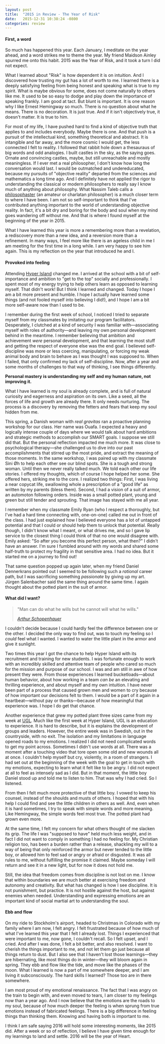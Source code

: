 ```yaml
---
layout: post
title:  "2015 in Review - The Year of Risk"
date:   2015-12-31 10:38:24 -0800
categories: review
---
```


#### First, a word

So much has happened this year. Each January, I meditate on the year ahead, and a word strikes me to theme the year. My friend Maidson Ainley spurred me onto this habit. 2015 was the Year of Risk, and it took a turn I did not expect.

What I learned about "Risk" is how dependent it is on intuition. And I discovered how trusting my gut has a lot of worth to me. I learned there is a deeply satisfying feeling from being honest and speaking what is true to my spirit. What is maybe obvious for some, does not come naturally to others like me. It used to be so easy to dodge and play down the importance of speaking frankly. I am good at tact. But blunt is important. It is one reason why I like Ernest Hemingway so much. There is no question about what he means. There is no decoration. It is just true. And if it isn't objectively true, it doesn't matter. It is true to him.

For most of my life, I have pushed hard to find a kind of objective truth that applies to and includes everybody. Maybe there is one. And that push is a pursuit of the intellectual kind, something theoretical and abstract.  It is intangible and far away, and the more cosmic I would get, the less connected I felt to reality. I followed that rabbit hole down a thesauraus of big words and odd analogies. I built castles in the sky, as the saying goes. Ornate and convincing castles, maybe, but still unreachable and mostly meaningless. If I ever met a real philosopher, I don't know how long the conversation would last. I would be outmatched and undereducated, because my pursuits of "objective reality" departed from the sciences and mathematics a long time ago. And I definitely have not applied the rigor to understanding the classical or modern philosophers to really say I know much of anything about philosophy. What Nassim Taleb calls a [philosophaster][philosophaster] (an amateur or charlatan philosopher) is a much closer term to where I have been. I am not so self-important to think that I've contributed anything important to the world of understanding objective reality. In fact, it's a bit dry and boring for the body and soul when my mind goes wandering off without me. And that is where I found myself at the beginning of the year in 2015.

What I have learned this year is more a remembering more than a revelation, a rediscovery more than a new idea, and a reversion more than a refinement. In many ways, I feel more like there is an ageless child in me I am meeting for the first time in a long while. I am very happy to see him again. This is my reflection on the year that introduced he and I.


#### Provoked into feeling

Attending [Hyper Island][hyperisland] changed me. I arrived at the school with a bit of self-importance and ambition to "get to the top" socially and professionally. I spent most of my energy trying to help others learn as opposed to learning myself. That didn't work! But I think I learned and changed. Today I hope I am a bit more present and humble. I hope I actually have learned some things (and not fooled myself into believing I did!), and I hope I am a bit more self-aware now than I used to be.

I remember during the first week of school, I noticed I tried to separate myself from my classmates by imitating our program facilitators. Desperately, I clutched at a kind of security I was familiar with––associating myself with roles of authority––and leaving my own personal development behind in the meantime. I remember believing that ambition and achievement *were* personal development,  and that learning the most stuff and getting the respect of everyone else was the end goal. I believed self-discipline was more or less coercing, manipulating, or forcing my weak animal body and brain to behave as I was thought I was supposed to. When I failed, that only confirmed my lack of self-discipline. Now, after a year and some months of challenges to that way of thinking, I see things differently.

**Personal mastery is understanding my self and my human nature, not improving it.**

What I have learned is my soul is already complete, and is full of natural curiosity and eagerness and aspiration on its own. Like a seed, all the forces of life and growth are already there. It only needs nurturing. The process is a discovery by removing the fetters and fears that keep my soul hidden from me.

This spring, a Danish woman with *real gravitas* ran a proactive planning workshop for our class. Her name was Ouafa. I expected a heavy and logically intense couple of days where we would talk about hard ambitions and strategic methods to accomplish our SMART goals. I suppose we still did that. But the personal reflection impacted me much more. It was close to psychological therapy––she challenged us to dive into our past accomplishments that stirred up the most pride, and extract the meaning of those moments. In the same workshop, I was paired up with my classmate Sini Øh to help each other see our blind spots. She is a tough and strong woman. Until then we never really talked much. We told each other our life stories. I offered my thoughts, which of course I hope helped her some. She offered hers, striking me to the core. I realized two things: First, I was living a near copycat life, swallowing whole a prescription of a "good life" as written by my parents (bless them). Second, I had a vision of a suit of armor, an automoton following orders. Inside was a small potted plant, young and green but still tender and sprouting. That image has stayed with me all year.

I remember when my classmate Emily Ryan (who I respect a thoroughly, but I've had a hard time connecting with, one-on-one) called me out in front of the class. I had just explained how I believed everyone has a lot of untapped potential and that I could or should help them to unlock that potential. Really though, I didn't know what I meant, or what drives me, and so I gave lip service to the closest thing I could think of that no one would disagree with. Emily asked: "So after you become this perfect person, what then?"  I didn't have an answer. I'm sure I fumbled around with my words and shared some half-truth to protect my fragility in that sensitive area. I had no idea.  But it started me on a journey to find out!

That same question popped up again later, when my friend Daniel Dennerkrans pointed out I seemed to be following such a *rational* career path, but I was sacrificing something *passionate* by giving up my art. Jürgen Salenbacher said the same thing around the same time. I again thought about the potted plant in the suit of armor.


#### What did I want?

> "Man can do what he wills but he cannot will what he wills."
>
> [*Arthur Schopenhauer*](https://en.wikiquote.org/wiki/Arthur_Schopenhauer)

I couldn't decide because I could hardly feel the difference between one or the other. I decided the only way to find out, was to touch my feeling so I *could* feel what I wanted. I wanted to water the little plant in the armor and give it sunlight.

Two times this year I got the chance to help Hyper Island with its recruitment and training for new students. I was fortunate enough to work with an incredibly skilled and attentive team of people who cared so much for the mission and purpose of our school. I was and am still in awe of how present they were. From those experiences I learned bucketloads––about human behavior, about how working in a team *can be* an elevating and thrilling experience, and about myself and my own intuition. I have never been part of a process that caused grown men and women to cry because of how important our decisions felt to them. I would be a part of it again in a heartbeat––without pay or thanks––because of how meaningful that experience was. I hope I do get that chance.

Another experience that grew my potted plant three sizes came from my week at [UGL][ugl]. Much like the first week at Hyper Island, UGL is an education to experience. It is hard to describe, but it is explains the development of groups and leaders. However, the entire week was in Swedish, out in the countryside, with no exit. The isolation and my limitations in language opened roads to my emotions. I realized I did not need complicated words to get my point across. Sometimes I didn't use words at all. There was a moment after a touching video that tore open some old and new wounds all at once. I couldn't help myself but cry, violently, in a room of strangers. I had set out at the beginning of the week with the goal to get in touch with my emotions, expecting to learn what it felt like to be angry. I did not expect at all to feel as intensely sad as I did. But in that moment, the little boy Daniel stood up and told me to listen to him. That was why I had cried. So I listened.

From then I felt much more protective of that little boy. I vowed to keep his counsel, instead of the shoulds and musts of others. I hoped that with his help I could find and see the little children in others as well. And, even when it is hard sometimes, I try to speak with simple words and more meaning. Like Hemingway, the simple words feel most true. The potted plant had grown even more.

At the same time, I felt my concern for what others thought of me slacken its grip. The life I was "supposed to have" held much less weight, and in fact I did not want to comply in something I had no feeling for. My Christian religion too, has been a burden rather than a release, shackling my will to a way of being that only reinforced the armor but never tended to the little boy, or allowed him to feel sad or angry or afraid or disgusted. It was all rules to me, without fulfilling the promise it claimed. Maybe someday I will return and see it in a new light, but for now it does not hold me.

Still, the idea that freedom comes from discipline is not lost on me. I know that within boundaries we are much better at exercising freedom and autonomy and creativity. But what has changed is how I see discipline. It is not punishment, but practice. It is not hostile against the host, but against enemies when needed. Understanding and expressing emotions are an important kind of social martial art to understanding the soul.


#### Ebb and flow

On my ride to Stockholm's airport, headed to Christmas in Colorado with my family where I am now, I felt angry. I felt frustrated because of how much of what I've learned this year that I felt I already lost. Things I experienced that were important to me, now gone, I couldn't recall. So I felt upset, and I cried. And after I was done, I felt a bit better, and also resolved. I want to cherish the things important to me, and not let them go just because all things return to dust. But I also see that I haven't lost those learnings––they are hibernating, like most things do in winter––they will bloom again in spring. They ebb and flow like the tide, and move like the phases of the moon. What I learned is now a part of me somewhere deeper, and I am living it subconsciously. The hard skills I learned? Those too are in there somewhere.

I am most proud of my emotional renaissance. The fact that I was angry on the train to begin with, and even moved to tears, I am closer to my feelings now than a year ago. And I now believe that the emotions are the roads to my soul, because of how much deeper the feeling is when sprung from true emotions instead of fabricated feelings. There is a big difference in feeling things than thinking them. Knowing and having both is important to me.

I think I am safe saying 2016 will hold some interesting moments, like 2015 did. After a week or so of reflection, I believe I have given time enough for my learnings to land and settle. 2016 will be the year of Heart.

[hyperisland]:(www.hyperisland.com)
[philosophaster]:(https://en.wiktionary.org/wiki/philosophaster)
[ugl]:(www.ugl.se)
